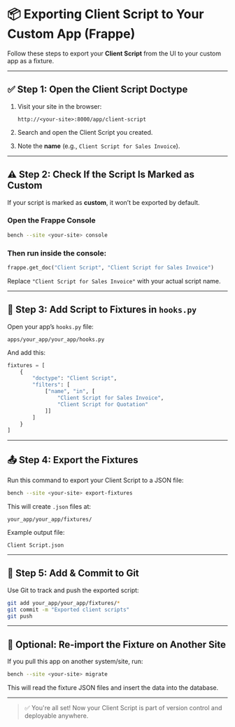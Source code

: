 # 📦 Exporting Client Script to Your Custom App (Frappe)

Follow these steps to export your **Client Script** from the UI to your custom app as a fixture.

---

## ✅ Step 1: Open the Client Script Doctype

1. Visit your site in the browser:

   ```
   http://<your-site>:8000/app/client-script
   ```

2. Search and open the Client Script you created.

3. Note the **name** (e.g., `Client Script for Sales Invoice`).

---

## ⚠️ Step 2: Check If the Script Is Marked as Custom

If your script is marked as **custom**, it won’t be exported by default.

### Open the Frappe Console

```bash
bench --site <your-site> console
```

### Then run inside the console:

```python
frappe.get_doc("Client Script", "Client Script for Sales Invoice")
```

Replace `"Client Script for Sales Invoice"` with your actual script name.

---

## 🧩 Step 3: Add Script to Fixtures in `hooks.py`

Open your app’s `hooks.py` file:

```
apps/your_app/your_app/hooks.py
```

And add this:

```python
fixtures = [
    {
        "doctype": "Client Script",
        "filters": [
            ["name", "in", [
                "Client Script for Sales Invoice",
                "Client Script for Quotation"
            ]]
        ]
    }
]
```

---

## 📤 Step 4: Export the Fixtures

Run this command to export your Client Script to a JSON file:

```bash
bench --site <your-site> export-fixtures
```

This will create `.json` files at:

```
your_app/your_app/fixtures/
```

Example output file:

```
Client Script.json
```

---

## 📁 Step 5: Add & Commit to Git

Use Git to track and push the exported script:

```bash
git add your_app/your_app/fixtures/*
git commit -m "Exported client scripts"
git push
```

---

## 🔄 Optional: Re-import the Fixture on Another Site

If you pull this app on another system/site, run:

```bash
bench --site <your-site> migrate
```

This will read the fixture JSON files and insert the data into the database.

---

> ✅ You're all set! Now your Client Script is part of version control and deployable anywhere.

